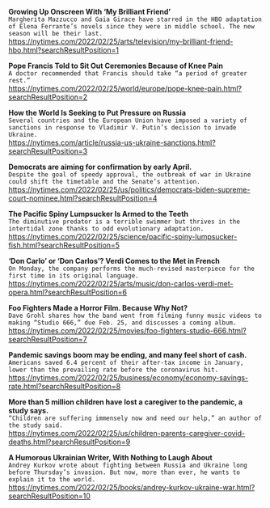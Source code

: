 **Growing Up Onscreen With ‘My Brilliant Friend’**\
`Margherita Mazzucco and Gaia Girace have starred in the HBO adaptation of Elena Ferrante’s novels since they were in middle school. The new season will be their last.`\
https://nytimes.com/2022/02/25/arts/television/my-brilliant-friend-hbo.html?searchResultPosition=1

**Pope Francis Told to Sit Out Ceremonies Because of Knee Pain**\
`A doctor recommended that Francis should take “a period of greater rest.”`\
https://nytimes.com/2022/02/25/world/europe/pope-knee-pain.html?searchResultPosition=2

**How the World Is Seeking to Put Pressure on Russia**\
`Several countries and the European Union have imposed a variety of sanctions in response to Vladimir V. Putin’s decision to invade Ukraine.`\
https://nytimes.com/article/russia-us-ukraine-sanctions.html?searchResultPosition=3

**Democrats are aiming for confirmation by early April.**\
`Despite the goal of speedy approval, the outbreak of war in Ukraine could shift the timetable and the Senate’s attention.`\
https://nytimes.com/2022/02/25/us/politics/democrats-biden-supreme-court-nominee.html?searchResultPosition=4

**The Pacific Spiny Lumpsucker Is Armed to the Teeth**\
`The diminutive predator is a terrible swimmer but thrives in the intertidal zone thanks to odd evolutionary adaptation.`\
https://nytimes.com/2022/02/25/science/pacific-spiny-lumpsucker-fish.html?searchResultPosition=5

**‘Don Carlo’ or ‘Don Carlos’? Verdi Comes to the Met in French**\
`On Monday, the company performs the much-revised masterpiece for the first time in its original language.`\
https://nytimes.com/2022/02/25/arts/music/don-carlos-verdi-met-opera.html?searchResultPosition=6

**Foo Fighters Made a Horror Film. Because Why Not?**\
`Dave Grohl shares how the band went from filming funny music videos to making “Studio 666,” due Feb. 25, and discusses a coming album.`\
https://nytimes.com/2022/02/25/movies/foo-fighters-studio-666.html?searchResultPosition=7

**Pandemic savings boom may be ending, and many feel short of cash.**\
`Americans saved 6.4 percent of their after-tax income in January, lower than the prevailing rate before the coronavirus hit.`\
https://nytimes.com/2022/02/25/business/economy/economy-savings-rate.html?searchResultPosition=8

**More than 5 million children have lost a caregiver to the pandemic, a study says.**\
`“Children are suffering immensely now and need our help,” an author of the study said.`\
https://nytimes.com/2022/02/25/us/children-parents-caregiver-covid-deaths.html?searchResultPosition=9

**A Humorous Ukrainian Writer, With Nothing to Laugh About**\
`Andrey Kurkov wrote about fighting between Russia and Ukraine long before Thursday’s invasion. But now, more than ever, he wants to explain it to the world.`\
https://nytimes.com/2022/02/25/books/andrey-kurkov-ukraine-war.html?searchResultPosition=10

